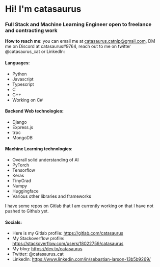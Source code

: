 # Hi! I'm catasaurus

### Full Stack and Machine Learning Engineer open to freelance and contracting work

**How to reach me**: you can email me at catasaurus.catnip@gmail.com, DM me on Discord at catasaurus#9764, reach out to me on twitter @catasaurus_cat or LinkedIn: 

#### Languages:
 - Python
 - Javascript
 - Typescript
 - C
 - C++
 - Working on C#
 
 #### Backend Web technologies:
 - Django
 - Express.js
 - trpc
 - MongoDB

#### Machine Learning technologies:
- Overall solid understanding of AI
- PyTorch
- Tensorflow
- Keras
- TinyGrad
- Numpy
- Huggingface
- Various other libraries and frameworks

I have some repos on Gitlab that I am currently working on that I have not pushed to Github yet.

#### Socials:
- Here is my Gitlab profile: https://gitlab.com/catasaurus
- My Stackoverflow profile: https://stackoverflow.com/users/18022759/catasaurus
- My blog: https://dev.to/catasaurus
- Twitter: @catasaurus_cat
- LinkedIn: https://www.linkedin.com/in/sebastian-larson-13b5b9269/
